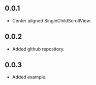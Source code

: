## 0.0.1

* Center aligned SingleChildScrollView.

## 0.0.2

* Added github repository.

## 0.0.3

* Added example.